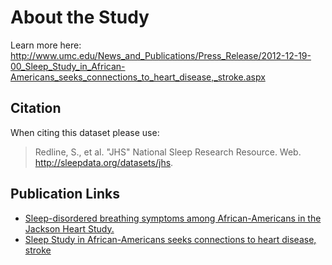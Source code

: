# About the Study

Learn more here: http://www.umc.edu/News_and_Publications/Press_Release/2012-12-19-00_Sleep_Study_in_African-Americans_seeks_connections_to_heart_disease,_stroke.aspx

## Citation

When citing this dataset please use:

> Redline, S., et al. "JHS" National Sleep Research Resource. Web. http://sleepdata.org/datasets/jhs.

## Publication Links

- [Sleep-disordered breathing symptoms among African-Americans in the Jackson Heart Study.](http://www.ncbi.nlm.nih.gov/pubmed/22841028)
- [Sleep Study in African-Americans seeks connections to heart disease, stroke](http://www.umc.edu/News_and_Publications/Press_Release/2012-12-19-00_Sleep_Study_in_African-Americans_seeks_connections_to_heart_disease,_stroke.aspx)
